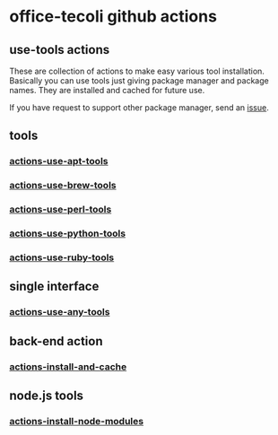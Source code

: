 # office-tecoli github actions

## use-tools actions

These are collection of actions to make easy various tool
installation.  Basically you can use tools just giving package manager
and package names.  They are installed and cached for future use.

If you have request to support other package manager, send an
[issue](https://github.com/office-tecoli/actions/issues).

## tools

### [actions-use-apt-tools](https://github.com/office-tecoli/actions-use-apt-tools)

### [actions-use-brew-tools](https://github.com/office-tecoli/actions-use-brew-tools)

### [actions-use-perl-tools](https://github.com/office-tecoli/actions-use-perl-tools)

### [actions-use-python-tools](https://github.com/office-tecoli/actions-use-python-tools)

### [actions-use-ruby-tools](https://github.com/office-tecoli/actions-use-ruby-tools)

## single interface

### [actions-use-any-tools](https://github.com/office-tecoli/actions-use-any-tools)

## back-end action

### [actions-install-and-cache](https://github.com/office-tecoli/actions-install-and-cache)

## node.js tools

### [actions-install-node-modules](https://github.com/office-tecoli/actions-install-node-modules)
